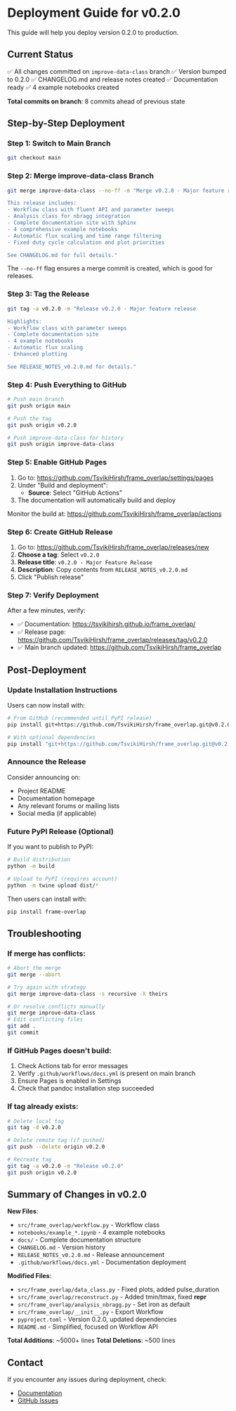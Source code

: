 # Deployment Guide for v0.2.0

This guide will help you deploy version 0.2.0 to production.

## Current Status

✅ All changes committed on `improve-data-class` branch
✅ Version bumped to 0.2.0
✅ CHANGELOG.md and release notes created
✅ Documentation ready
✅ 4 example notebooks created

**Total commits on branch**: 8 commits ahead of previous state

## Step-by-Step Deployment

### Step 1: Switch to Main Branch

```bash
git checkout main
```

### Step 2: Merge improve-data-class Branch

```bash
git merge improve-data-class --no-ff -m "Merge v0.2.0 - Major feature release with Workflow API

This release includes:
- Workflow class with fluent API and parameter sweeps
- Analysis class for nbragg integration
- Complete documentation site with Sphinx
- 4 comprehensive example notebooks
- Automatic flux scaling and time range filtering
- Fixed duty cycle calculation and plot priorities

See CHANGELOG.md for full details."
```

The `--no-ff` flag ensures a merge commit is created, which is good for releases.

### Step 3: Tag the Release

```bash
git tag -a v0.2.0 -m "Release v0.2.0 - Major feature release

Highlights:
- Workflow class with parameter sweeps
- Complete documentation site
- 4 example notebooks
- Automatic flux scaling
- Enhanced plotting

See RELEASE_NOTES_v0.2.0.md for details."
```

### Step 4: Push Everything to GitHub

```bash
# Push main branch
git push origin main

# Push the tag
git push origin v0.2.0

# Push improve-data-class for history
git push origin improve-data-class
```

### Step 5: Enable GitHub Pages

1. Go to: https://github.com/TsvikiHirsh/frame_overlap/settings/pages
2. Under "Build and deployment":
   - **Source**: Select "GitHub Actions"
3. The documentation will automatically build and deploy

Monitor the build at: https://github.com/TsvikiHirsh/frame_overlap/actions

### Step 6: Create GitHub Release

1. Go to: https://github.com/TsvikiHirsh/frame_overlap/releases/new
2. **Choose a tag**: Select `v0.2.0`
3. **Release title**: `v0.2.0 - Major Feature Release`
4. **Description**: Copy contents from `RELEASE_NOTES_v0.2.0.md`
5. Click "Publish release"

### Step 7: Verify Deployment

After a few minutes, verify:

- ✅ Documentation: https://tsvikihirsh.github.io/frame_overlap/
- ✅ Release page: https://github.com/TsvikiHirsh/frame_overlap/releases/tag/v0.2.0
- ✅ Main branch updated: https://github.com/TsvikiHirsh/frame_overlap

## Post-Deployment

### Update Installation Instructions

Users can now install with:

```bash
# From GitHub (recommended until PyPI release)
pip install git+https://github.com/TsvikiHirsh/frame_overlap.git@v0.2.0

# With optional dependencies
pip install "git+https://github.com/TsvikiHirsh/frame_overlap.git@v0.2.0#egg=frame_overlap[all]"
```

### Announce the Release

Consider announcing on:
- Project README
- Documentation homepage
- Any relevant forums or mailing lists
- Social media (if applicable)

### Future PyPI Release (Optional)

If you want to publish to PyPI:

```bash
# Build distribution
python -m build

# Upload to PyPI (requires account)
python -m twine upload dist/*
```

Then users can install with:
```bash
pip install frame-overlap
```

## Troubleshooting

### If merge has conflicts:

```bash
# Abort the merge
git merge --abort

# Try again with strategy
git merge improve-data-class -s recursive -X theirs

# Or resolve conflicts manually
git merge improve-data-class
# Edit conflicting files
git add .
git commit
```

### If GitHub Pages doesn't build:

1. Check Actions tab for error messages
2. Verify `.github/workflows/docs.yml` is present on main branch
3. Ensure Pages is enabled in Settings
4. Check that pandoc installation step succeeded

### If tag already exists:

```bash
# Delete local tag
git tag -d v0.2.0

# Delete remote tag (if pushed)
git push --delete origin v0.2.0

# Recreate tag
git tag -a v0.2.0 -m "Release v0.2.0"
git push origin v0.2.0
```

## Summary of Changes in v0.2.0

**New Files**:
- `src/frame_overlap/workflow.py` - Workflow class
- `notebooks/example_*.ipynb` - 4 example notebooks
- `docs/` - Complete documentation structure
- `CHANGELOG.md` - Version history
- `RELEASE_NOTES_v0.2.0.md` - Release announcement
- `.github/workflows/docs.yml` - Documentation deployment

**Modified Files**:
- `src/frame_overlap/data_class.py` - Fixed plots, added pulse_duration
- `src/frame_overlap/reconstruct.py` - Added tmin/tmax, fixed __repr__
- `src/frame_overlap/analysis_nbragg.py` - Set iron as default
- `src/frame_overlap/__init__.py` - Export Workflow
- `pyproject.toml` - Version 0.2.0, updated dependencies
- `README.md` - Simplified, focused on Workflow API

**Total Additions**: ~5000+ lines
**Total Deletions**: ~500 lines

## Contact

If you encounter any issues during deployment, check:
- [Documentation](https://tsvikihirsh.github.io/frame_overlap/)
- [GitHub Issues](https://github.com/TsvikiHirsh/frame_overlap/issues)
